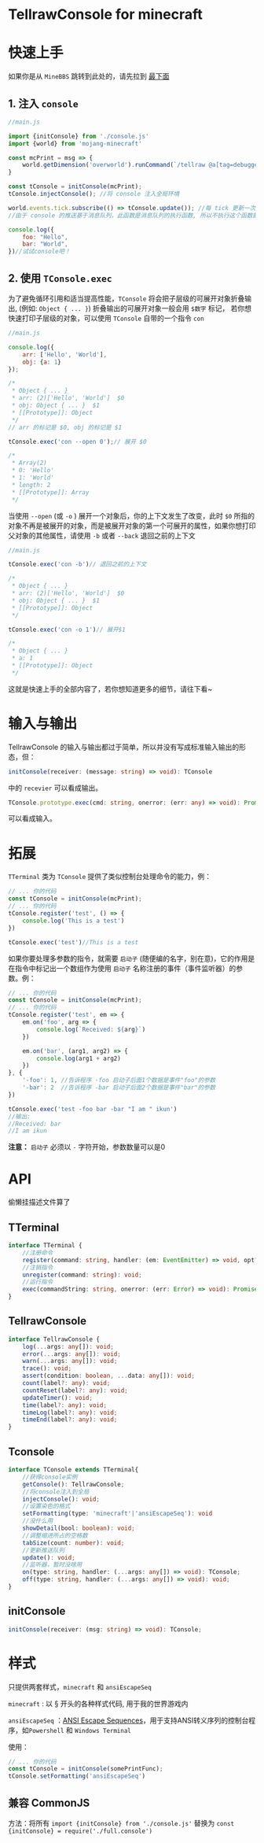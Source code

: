 # TellrawConsole for minecraft

# 快速上手

如果你是从 `MineBBS`  跳转到此处的，请先拉到 <a href="#兼容-CommonJS">最下面</a>

## 1. 注入 `console`

```js
//main.js

import {initConsole} from './console.js'
import {world} from 'mojang-minecraft'

const mcPrint = msg => {
    world.getDimension('overworld').runCommand(`/tellraw @a[tag=debugger] {"rawtext":[{"text":"${msg}"}]}`)
}

const tConsole = initConsole(mcPrint);
tConsole.injectConsole(); //将 console 注入全局环境

world.events.tick.subscribe(() => tConsole.update()); //每 tick 更新一次 console 的状态
//由于 console 的推送基于消息队列，此函数是消息队列的执行函数, 所以不执行这个函数就不会看到任何东西

console.log({
    foo: "Hello",
    bar: "World",
})//试试console吧！
```

## 2. 使用  `TConsole.exec`

为了避免循环引用和适当提高性能，`TConsole` 将会把子层级的可展开对象折叠输出, (例如: `Object { ... }`) 折叠输出的可展开对象一般会用 `$数字` 标记， 若你想快速打印子层级的对象，可以使用 `TConsole` 自带的一个指令 `con`

```js
//main.js

console.log({
    arr: ['Hello', 'World'],
    obj: {a: 1}
});

/* 
 * Object { ... }
 * arr: (2)['Hello', 'World']  $0
 * obj: Object { ... }  $1
 * [[Prototype]]: Object
 */
// arr 的标记是 $0, obj 的标记是 $1

tConsole.exec('con --open 0');// 展开 $0

/* 
 * Array(2)
 * 0: 'Hello'
 * 1: 'World'
 * length: 2
 * [[Prototype]]: Array
 */
```

当使用  `--open` (或 `-o` ) 展开一个对象后，你的上下文发生了改变，此时  `$0` 所指的对象不再是被展开的对象，而是被展开对象的第一个可展开的属性，如果你想打印父对象的其他属性，请使用 `-b` 或者 `--back` 退回之前的上下文

```js
//main.js

tConsole.exec('con -b')// 退回之前的上下文

/* 
 * Object { ... }
 * arr: (2)['Hello', 'World']  $0
 * obj: Object { ... }  $1
 * [[Prototype]]: Object
 */

tConsole.exec('con -o 1')// 展开$1

/* 
 * Object { ... }
 * a: 1
 * [[Prototype]]: Object
 */
```

这就是快速上手的全部内容了，若你想知道更多的细节，请往下看~

# 输入与输出

TellrawConsole 的输入与输出都过于简单，所以并没有写成标准输入输出的形态，但：

```ts
initConsole(receiver: (message: string) => void): TConsole
```

中的  `recevier`  可以看成输出。

```ts
TConsole.prototype.exec(cmd: string, onerror: (err: any) => void): Promise<boolean>
```

可以看成输入。

# 拓展

`TTerminal`  类为  `TConsole`  提供了类似控制台处理命令的能力，例：

```js
// ... 你的代码
const tConsole = initConsole(mcPrint);
// ... 你的代码
tConsole.register('test', () => {
    console.log('This is a test')
})

tConsole.exec('test')//This is a test
```

如果你要处理多参数的指令，就需要   `启动子`  (随便编的名字，别在意)，它的作用是在指令中标记出一个数组作为使用  `启动子`  名称注册的事件（事件监听器）的参数。例：

```js
// ... 你的代码
const tConsole = initConsole(mcPrint);
// ... 你的代码
tConsole.register('test', em => {
    em.on('foo', arg => {
        console.log(`Received: ${arg}`)
    })

    em.on('bar', (arg1, arg2) => {
        console.log(arg1 + arg2)
    })
}, {
    '-foo': 1, //告诉程序 -foo 启动子后面1个数据是事件"foo"的参数
    '-bar': 2  //告诉程序 -bar 启动子后面2个数据是事件"bar"的参数
})

tConsole.exec('test -foo bar -bar "I am " ikun')
//输出:
//Received: bar
//I am ikun
```

**注意：** `启动子`  必须以 `-` 字符开始，参数数量可以是0

# API

偷懒挂描述文件算了

## TTerminal

```ts
interface TTerminal {
    //注册命令
    register(command: string, handler: (em: EventEmitter) => void, opt?: any): void;
    //注销指令
    unregister(command: string): void;
    //运行指令
    exec(commandString: string, onerror: (err: Error) => void): Promise<boolean>;
}
```

## TellrawConsole

```ts
interface TellrawConsole {
    log(...args: any[]): void;
    error(...args: any[]): void;
    warn(...args: any[]): void;
    trace(): void;
    assert(condition: boolean, ...data: any[]): void;
    count(label?: any): void;
    countReset(label?: any): void;
    updateTimer(): void;
    time(label?: any): void;
    timeLog(label?: any): void;
    timeEnd(label?: any): void;
}
```

## Tconsole

```ts
interface TConsole extends TTerminal{
    //获得console实例
    getConsole(): TellrawConsole;
    //将console注入到全局
    injectConsole(): void;
    //设置染色的格式
    setFormatting(type: 'minecraft'|'ansiEscapeSeq'): void
    //没什么用
    showDetail(bool: boolean): void;
    //调整缩进所占的空格数
    tabSize(count: number): void;
    //更新推送队列
    update(): void;
    //监听器，暂时没啥用
    on(type: string, handler: (...args: any[]) => void): TConsole;
    off(type: string, handler: (...args: any[]) => void): void;
}
```

## initConsole

```ts
initConsole(receiver: (msg: string) => void): TConsole;
```

# 样式

只提供两套样式，`minecraft`  和  `ansiEscapeSeq`

`minecraft` :  以 § 开头的各种样式代码, 用于我的世界游戏内

`ansiEscapeSeq` ：[ANSI Escape Sequences](https://www.tw.studiodahu.com/baike-ANSI%E8%BD%AC%E4%B9%89%E5%BA%8F%E5%88%97)，用于支持ANSI转义序列的控制台程序，如`Powershell`  和  `Windows Terminal`

使用：

```js
// ... 你的代码
const tConsole = initConsole(somePrintFunc);
tConsole.setFormatting('ansiEscapeSeq')
```

<div id="兼容-CommonJS"></div>

## 兼容 CommonJS

方法：将所有 `import {initConsole} from './console.js'`  替换为  `const {initConsole} = require('./full.console')`


